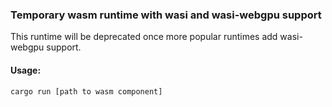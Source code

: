### Temporary wasm runtime with wasi and wasi-webgpu support
This runtime will be deprecated once more popular runtimes add wasi-webgpu support.


#### Usage:
```shell
cargo run [path to wasm component]
```

